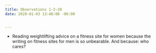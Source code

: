 ```yaml
---
title: Observations 1-2-20
date: 2020-01-03 13:48:00 -06:00


---
```


- Reading weightlifting advice on a fitness site for women because the writing on fitness sites for men is so unbearable. And because: who cares?